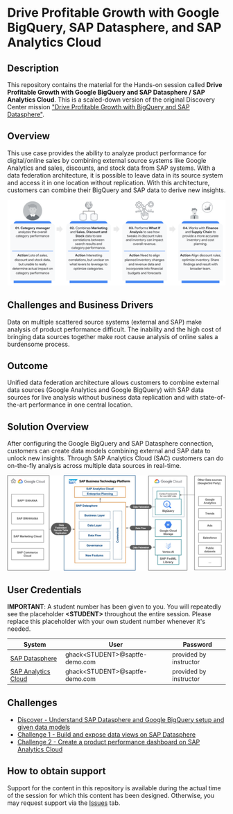 #  Drive Profitable Growth with Google BigQuery, SAP Datasphere, and SAP Analytics Cloud

## Description

This repository contains the material for the Hands-on session called **Drive Profitable Growth with Google BigQuery and SAP Datasphere / SAP Analytics Cloud**. This is a scaled-down version of the original Discovery Center mission ["Drive Profitable Growth with BigQuery and SAP Datasphere"](https://discovery-center.cloud.sap/missiondetail/3666/3709/).

## Overview

This use case provides the ability to analyze product performance for digital/online sales by combining external source systems like Google Analytics and sales, discounts, and stock data from SAP systems. With a data federation architecture, it is possible to leave data in its source system and access it in one location without replication. With this architecture, customers can combine their BigQuery and SAP data to derive new insights.

![Scenario](images/scenario.png)

## Challenges and Business Drivers
Data on multiple scattered source systems (external and SAP) make analysis of product performance difficult. The inability and the high cost of bringing data sources together make root cause analysis of online sales a burdensome process.

## Outcome

Unified data federation architecture allows customers to combine external data sources (Google Analytics and Google BigQuery) with SAP data sources for live analysis without business data replication and with state-of-the-art performance in one central location.


## Solution Overview
After configuring the Google BigQuery and SAP Datasphere connection, customers can create data models combining external and SAP data to unlock new insights. Through SAP Analytics Cloud (SAC) customers can do on-the-fly analysis across multiple data sources in real-time.


![High level Architecture](images/solutiondiagram.jpg)


## User Credentials

**IMPORTANT**: A student number has been given to you. You will repeatedly see the placeholder **\<STUDENT>** throughout the entire session. Please replace this placeholder with your own student number whenever it's needed.


| System                            | User                            | Password   |
| --------------------------------- | ------------------------------- | ---------- |
| [SAP Datasphere](https://ccebd5f3-3595-488d-846d-eda360636613.us10.hcs.cloud.sap/dwaas-ui/index.html#/home) | ghack\<STUDENT>@saptfe-demo.com  | provided by instructor |
| [SAP Analytics Cloud](https://sunrise.us10.hcs.cloud.sap/sap/fpa/ui/app.html#/home) | ghack\<STUDENT>@saptfe-demo.com  | provided by instructor |

## Challenges

- [Discover - Understand SAP Datasphere and Google BigQuery setup and given data models](challenges/ex1/)
- [Challenge 1 - Build and expose data views on SAP Datasphere](challenges/ex2/)
- [Challenge 2 - Create a product performance dashboard on SAP Analytics Cloud](challenges/ex3/)

## How to obtain support

Support for the content in this repository is available during the actual time of the session for which this content has been designed. Otherwise, you may request support via the [Issues](../../issues) tab.
